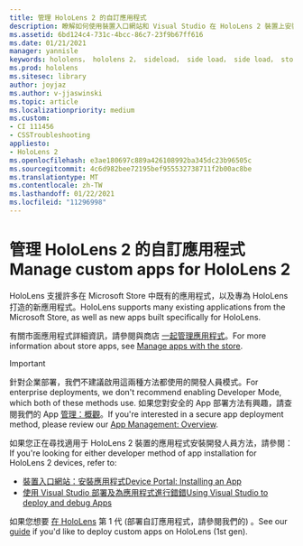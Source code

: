```yaml
---
title: 管理 HoloLens 2 的自訂應用程式
description: 瞭解如何使用裝置入口網站和 Visual Studio 在 HoloLens 2 裝置上安裝、卸載和側載自訂全像攝影應用程式。
ms.assetid: 6bd124c4-731c-4bcc-86c7-23f9b67ff616
ms.date: 01/21/2021
manager: yannisle
keywords: hololens， hololens 2， sideload， side load， side load， store， uwp， app， install
ms.prod: hololens
ms.sitesec: library
author: joyjaz
ms.author: v-jjaswinski
ms.topic: article
ms.localizationpriority: medium
ms.custom:
- CI 111456
- CSSTroubleshooting
appliesto:
- HoloLens 2
ms.openlocfilehash: e3ae180697c889a426108992ba345dc23b96505c
ms.sourcegitcommit: 4c6d982bee72195bef955532738711f2b00ac8be
ms.translationtype: MT
ms.contentlocale: zh-TW
ms.lasthandoff: 01/22/2021
ms.locfileid: "11296998"
---
```

# <span data-ttu-id="8ad15-104">管理 HoloLens 2 的自訂應用程式</span><span class="sxs-lookup"><span data-stu-id="8ad15-104">Manage custom apps for HoloLens 2</span></span>

<span data-ttu-id="8ad15-105">HoloLens 支援許多在 Microsoft Store 中既有的應用程式，以及專為 HoloLens 打造的新應用程式。</span><span class="sxs-lookup"><span data-stu-id="8ad15-105">HoloLens supports many existing applications from the Microsoft Store, as well as new apps built specifically for HoloLens.</span></span> 

<span data-ttu-id="8ad15-106">有關市面應用程式詳細資訊，請參閱與商店 [一起管理應用程式](holographic-store-apps.md)。</span><span class="sxs-lookup"><span data-stu-id="8ad15-106">For more information about store apps, see [Manage apps with the store](holographic-store-apps.md).</span></span>

> [!IMPORTANT]
> <span data-ttu-id="8ad15-107">針對企業部署，我們不建議啟用這兩種方法都使用的開發人員模式。</span><span class="sxs-lookup"><span data-stu-id="8ad15-107">For enterprise deployments, we don't recommend enabling Developer Mode, which both of these methods use.</span></span> <span data-ttu-id="8ad15-108">如果您對安全的 App 部署方法有興趣，請查閱我們的 App [管理：概觀](app-deploy-overview.md)。</span><span class="sxs-lookup"><span data-stu-id="8ad15-108">If you're interested in a secure app deployment method, please review our [App Management: Overview](app-deploy-overview.md).</span></span>

<span data-ttu-id="8ad15-109">如果您正在尋找適用于 HoloLens 2 裝置的應用程式安裝開發人員方法，請參閱：</span><span class="sxs-lookup"><span data-stu-id="8ad15-109">If you're looking for either developer method of app installation for HoloLens 2 devices, refer to:</span></span>
- [<span data-ttu-id="8ad15-110">裝置入口網站：安裝應用程式</span><span class="sxs-lookup"><span data-stu-id="8ad15-110">Device Portal: Installing an App</span></span>](https://docs.microsoft.com/windows/mixed-reality/develop/platform-capabilities-and-apis/using-the-windows-device-portal#installing-an-app)
- [<span data-ttu-id="8ad15-111">使用 Visual Studio 部署及為應用程式進行錯錯</span><span class="sxs-lookup"><span data-stu-id="8ad15-111">Using Visual Studio to deploy and debug Apps</span></span>](https://docs.microsoft.com/windows/mixed-reality/develop/platform-capabilities-and-apis/using-visual-studio)

<span data-ttu-id="8ad15-112">如果您想要 [在 HoloLens](holographic-custom-apps.md) 第 1 代 (部署自訂應用程式，請參閱我們的) 。</span><span class="sxs-lookup"><span data-stu-id="8ad15-112">See our [guide](holographic-custom-apps.md) if you'd like to deploy custom apps on HoloLens (1st gen).</span></span>